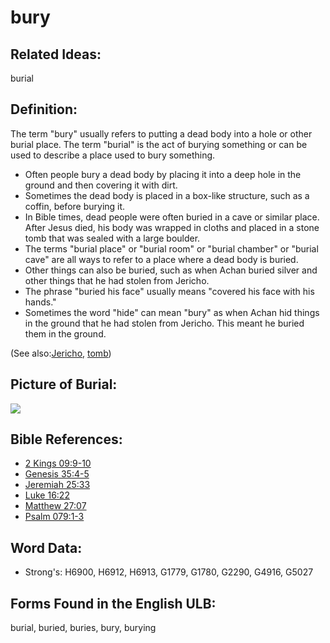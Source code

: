# bury

## Related Ideas:

burial

## Definition:

The term "bury" usually refers to putting a dead body into a hole or other burial place. The term "burial" is the act of burying something or can be used to describe a place used to bury something.

* Often people bury a dead body by placing it into a deep hole in the ground and then covering it with dirt.
* Sometimes the dead body is placed in a box-like structure, such as a coffin, before burying it.
* In Bible times, dead people were often buried in a cave or similar place. After Jesus died, his body was wrapped in cloths and placed in a stone tomb that was sealed with a large boulder.
* The terms "burial place" or "burial room" or "burial chamber" or "burial cave" are all ways to refer to a place where a dead body is buried.
* Other things can also be buried, such as when Achan buried silver and other things that he had stolen from Jericho.
* The phrase "buried his face" usually means "covered his face with his hands."
* Sometimes the word "hide" can mean "bury" as when Achan hid things in the ground that he had stolen from Jericho. This meant he buried them in the ground.

(See also:[Jericho](../names/jericho.md), [tomb](../other/tomb.md))

## Picture of Burial:

<a href="https://content.bibletranslationtools.org/WycliffeAssociates/en_tw/raw/branch/master/PNGs/b/Burial_line.png"><img src="https://content.bibletranslationtools.org/WycliffeAssociates/en_tw/raw/branch/master/PNGs/b/Burial_line.png" ></a>

## Bible References:

* [2 Kings 09:9-10](rc://en/tn/help/2ki/09/09)
* [Genesis 35:4-5](rc://en/tn/help/gen/35/04)
* [Jeremiah 25:33](rc://en/tn/help/jer/25/33)
* [Luke 16:22](rc://en/tn/help/luk/16/22)
* [Matthew 27:07](rc://en/tn/help/mat/27/07)
* [Psalm 079:1-3](rc://en/tn/help/psa/079/001)

## Word Data:

* Strong's: H6900, H6912, H6913, G1779, G1780, G2290, G4916, G5027

## Forms Found in the English ULB:

burial, buried, buries, bury, burying


